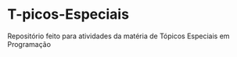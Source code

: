 # T-picos-Especiais
Repositório feito para atividades  da matéria de Tópicos Especiais em Programação
